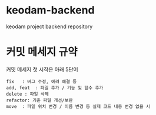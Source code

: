 # keodam-backend
keodam project backend repository

# 커밋 메세지 규약
커밋 메세지 첫 시작은 아래 5단어
```
fix   : 버그 수정, 에러 해결 등
add, feat  : 파일 추가 / 기능 및 함수 추가
delete : 파일 삭제
refactor: 기존 파일 개선/보완
move  : 파일 위치 변경 / 이름 변경 등 실제 코드 내용 변경 없을 시
